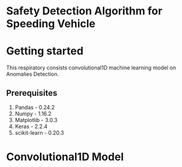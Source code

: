# Safety Detection Algorithm for Speeding Vehicle 

# Getting started
This respiratory consists convolutional1D machine learning model on Anomalies Detection. 

## Prerequisites
1. Pandas - 0.24.2
2. Numpy - 1.16.2
3. Matplotlib - 3.0.3
4. Keras - 2.2.4
5. scikit-learn - 0.20.3

# Convolutional1D Model
